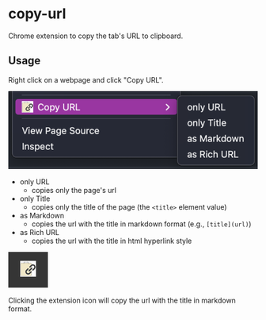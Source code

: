 # copy-url

Chrome extension to copy the tab's URL to clipboard.

## Usage

Right click on a webpage and click "Copy URL".

![menu](./image/menu.png)

- only URL
  - copies only the page's url
- only Title
  - copies only the title of the page (the `<title>` element value)
- as Markdown
  - copies the url with the title in markdown format (e.g., `[title](url)`)
- as Rich URL
  - copies the url with the title in html hyperlink style

![icon](./image/icon.png)

Clicking the extension icon will copy the url with the title in markdown format.
